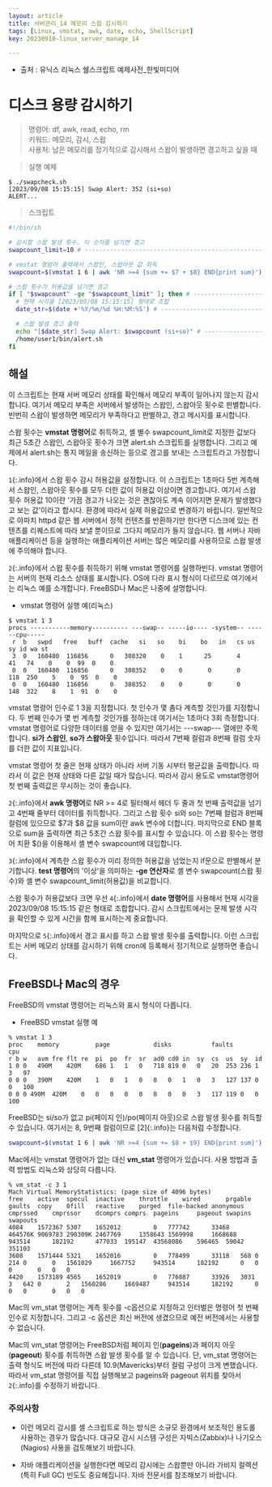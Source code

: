 ```yaml
---
layout: article
title: 서버관리_14 메모리 스왑 감시하기
tags: [Linux, vmstat, awk, date, echo, ShellScript]
key: 20230910-linux_server_manage_14

---
```


- 출처 : 유닉스 리눅스 쉘스크립트 예제사전_한빛미디어

# 디스크 용량 감시하기

> 명령어: df, awk, read, echo, rm  
> 키워드: 메모리, 감시, 스왑  
> 사용처: 남은 메모리를 정기적으로 감시해서 스왑이 발생하면 경고하고 싶을 때   

> 실행 예제  

```
$ ./swapcheck.sh
[2023/09/08 15:15:15] Swap Alert: 352 (si+so)
ALERT...
```

> 스크립트

```bash
#!/bin/sh

# 감시할 스왑 발생 횟수. 이 숫자를 넘기면 경고
swapcount_limit=10 # ------------------------------------------------------- 1

# vmstat 명령어 출력에서 스왑인, 스왑아웃 값 취득
swapcount=$(vmstat 1 6 | awk 'NR >=4 {sum += $7 + $8} END{print sum}') # --- 2

# 스왑 횟수가 허용값을 넘기면 경고
if [ "$swapcount" -ge "$swapcount_limit" ]; then # ------------------------- 3
  # 현재 시각을 [2023/09/08 15:15:15] 형태로 조합
  date_str=$(date +'%Y/%m/%d %H:%M:%S') # ---------------------------------- 4

  # 스왑 발생 경고 출력
  echo "[$date_str] Swap Alert: $swapcount (si+so)" # ---------------------- 5
  /home/user1/bin/alert.sh
fi
```

## **해설**

이 스크립트는 현재 서버 메모리 상태를 확인해서 메모리 부족이 일어나지 않는지 감시합니다. 여기서 메모리 부족은 서버에서 발생하는 스왑인, 스왑아웃 횟수로 판별합니다. 빈번히 스왑이 발생하면 메모리가 부족하다고 판별하고, 경고 메시지를 표시합니다.

스왑 횟수는 **vmstat 명령어**로 취득하고, 셸 별수 swapcount_limit로 지정한 값보다 최근 5초간 스왑인, 스왑아웃 횟수가 크면 alert.sh 스크립트를 실행합니다. 그리고 예제에서 alert.sh는 통지 메일을 송신하는 등으로 경고를 보내는 스크립트라고 가정합니다.

`1`{:.info}에서 스왑 횟수 감시 허용값을 설정합니다. 이 스크립트는 1초마다 5번 계측해서 스왑인, 스왑아웃 횟수를 모두 더한 값이 허용값 이상이면 경고합니다. 여기서 스왑 횟수 허용값 10이란 '가끔 경고가 나오는 것은 괜찮아도 계속 이어지면 문제가 발생했다고 보는 값'이라고 합시다. 환경에 따라서 실제 허용값으로 변경하기 바랍니다. 일반적으로 아파치 httpd 같은 웹 서버에서 정적 컨텐츠를 반환하기만 한다면 디스크에 있는 컨텐츠를 리퀘스트에 따라 보낼 뿐이므로 그다지 메모리가 들지 않습니다. 웹 서버나 자바 애플리케이션 등을 실행하는 애플리케이션 서버는 많은 메모리를 사용하므로 스왑 발생에 주의해야 합니다.

`2`{:.info}에서 스왑 횟수를 취득하기 위해 vmstat 명령어를 실행하빈다. vmstat 명령어는 서버의 현재 리소스 상태를 표시합니다. OS에 다라 표시 형식이 다르므로 여기에서는 리눅스 예를 소개합니다. FreeBSD나 Mac은 나중에 설명합니다.

- vmstat 명령어 실행 예(리눅스)

```
$ vmstat 1 3
procs -----------memory---------- ---swap-- -----io---- -system-- ------cpu-----
 r  b   swpd   free   buff  cache   si   so    bi    bo   in   cs us sy id wa st
 3  0	160480	116856	    0	308320	  0	   1	  25	   4	 41	  74	0	 0	99	0	 0
 0  0	160480	116856	    0	308352	  0	   0	   0	   0	118	 250	5	 0	95	0	 0
 0  0	160480	116856	    0	308352	  0	   0	   0	   0	148	 322	8	 1	91	0	 0
```

vmstat 명령어 인수로 1 3을 지정합니다. 첫 인수가 몇 촘다 계측할 것인가를 지정합니다. 두 번째 인수가 몇 번 계측할 것인가를 정하는데 여기서는 1초마다 3회 측정합니다. vmstat 명령어로 다양한 데이터를 얻을 수 있지만 여기서는 ---swap--- 열에만 주목합니다. **si가 스왑인**, **so가 스왑아웃** 횟수입니다. 따라서 7번째 컬럼과 8번째 컬럼 숫자를 더한 값이 지표입니다.

vmstat 명령어 첫 줄은 현재 상태가 아니라 서버 기동 시부터 평균값을 출력합니다. 따라서 이 값은 현재 상태와 다른 값일 때가 많습니다. 따라서 감시 용도로 vmstat명령어 첫 번째 출력값은 무시하는 것이 좋습니다.

`2`{:.info}에서 **awk 명령어**로 NR >= 4로 필터해서 헤더 두 줄과 첫 번째 출력값을 넘기고 4번째 줄부터 데이터를 취득합니다. 그리고 스왑 횟수 si와 so는 7번째 컬럼과 8번째 컬럼에 있으므로 $7과 $8 값을 sum이란 awk 변수에 더합니다. 마지막으로 END 블록으로 sum을 출력하면 최근 5초간 스왑 횟수를 표시할 수 있습니다. 이 스왑 횟수는 명령어 치환 $()을 이용해서 셸 변수 swapcount에 대입합니다.

`3`{:.info}에서 계측한 스왑 횟수가 미리 정의한 허용값을 넘었는지 if문으로 판별해서 분기합니다. **test 명령어**의 '이상'을 의미하는 **-ge 연산자**로 셸 변수 swapcount(스왑 횟수)와 셸 변수 swapcount_limit(허용값)을 비교합니다.

스왑 횟수가 허용값보다 크면 우선 `4`{:.info}에서 **date 명령어**를 사용해서 현재 시각을 2023/09/08 15:15:15 같은 형태로 조합합니다. 감시 스크립트에서는 문제 발생 시각을 확인할 수 있게 시간을 함께 표시하는게 중요합니다.

마지막으로 `5`{:.info}에서 경고 표시를 하고 스왑 발생 횟수를 출력합니다. 이런 스크립트는 서버 메모리 상태를 감시하기 위해 cron에 등록해서 정기적으로 실행하면 좋습니다.

## FreeBSD나 Mac의 경우

FreeBSD의 vmstat 명령어는 리눅스와 표시 형식이 다릅니다.

- FreeBSD vmstat 실행 예

```
% vmstat 1 3
proc	memory			page			disks			faults			cpu
r b w	avm	fre	flt	re	pi	po	fr	sr	ad0	cd0	in	sy	cs	us	sy	id
1 0 0	490M	420M	686	1	1	0	718	819	0	0	20	253	236	1	3	97
0 0 0	390M	420M	1	0	1	0	0	0	1	0	3	127	137	0	0	100
0 0 0 490M	420M	0	0	0	0	0	0	0	0	3	117	119	0	0	100
```

FreeBSD는 si/so가 없고 pi(페이지 인)/po(페이지 아웃)으로 스왑 발생 횟수를 취득할 수 있습니다. 여기서는 8, 9번째 컬럼이므로 [2]{:.info}는 다음처럼 수정합니다.

```bash
swapcount=$(vmstat 1 6 | awk 'NR >=4 {sum += $8 + $9} END{print sum}')
```

Mac에서는 vmstat 명령어가 없는 대신 **vm_stat** 명령어가 있습니다. 사용 방법과 출력 방법도 리눅스와 상당히 다릅니다.

```
% vm_stat -c 3 1
Mach Virtual MemoryStatistics: (page size of 4096 bytes)
free	active	specul	inactive	throttle	wired		prgable	gaults	copy	0fill	reactive	purged	file-backed	anonymous	cmprssed	cmprssor	dcomprs	comprs	pageins		pageout	swapins	swapouts
4084	1572367	5307	1652012			0	777742		33468	464576K	9069783	290309K	2467769		1358643	1569998		1668688		943514		182192		477033	195147	43568086	596465	59042	351103
3608	1571444	5321	1652016			0	778499		33118	568	0	214	0		0	1561029		1667752		943514		182192		0	0	0		0	0	0
4420	1573189	4565	1652019			0	776887		33926	3031	3	642	0		2	1560286		1669487		943514		182192		0	0	0		0	0	0
```

Mac의 vm_stat 명령어는 계측 횟수를 -c옵션으로 지정하고 인터벌은 명령어 첫 번째 인수로 지정합니다. 그리고 -c 옵션은 최신 버전에 생겼으므로 예전 버전에서는 사용할 수 없습니다.

Mac의 vm_stat 명령어는 FreeBSD처럼 페이지 인(**pageins**)과 페이지 아웃(**pageout**) 횟수를 취득하면 스왑 발생 횟수를 알 수 있습니다. 단, vm_stat 명령어는 출력 형식도 버전에 따라 다른데 10.9(Mavericks)부터 컬럼 구성이 크게 변했습니다. 따라서 vm_stat 명령어를 직접 실행해보고 pageins와 pageout 위치를 찾아서 `2`{:.info}를 수정하기 바랍니다.

### **주의사항**

- 이런 메모리 감시를 셸 스크립트로 하는 방식은 소규모 환경에서 보조적인 용도롤 사용하는 경우가 많습니다. 대규모 감시 시스템 구성은 자빅스(Zabbix)나 나기오스(Nagios) 사용을 검토해보기 바랍니다.

- 자바 애플리케이션을 실행한다면 메모리 감시에는 스왑뿐만 아니라 가비지 컬렉션(특히 Full GC) 빈도도 중요해집니다. 자바 전문서를 참조해보기 바랍니다.

